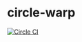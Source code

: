 # circle-warp

[![Circle CI](https://circleci.com/gh/stormcat24/circle-warp.svg?style=shield)](https://circleci.com/gh/stormcat24/circle-warp)
